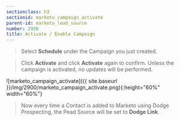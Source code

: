 ```yaml
---
sectionclass: h3
sectionid: marketo_campaign_activate
parent-id: marketo_lead_source
number: 2930
title: Activate / Enable Campaign
---
```


> Select **Schedule** under the Campaign you just created. 

> Click **Activate** and click **Activate** again to confirm. Unless the campaign is activated, no updates will be performed.

![marketo_campaign_activate]({{ site.baseurl }}/img/2900/marketo_campaign_activate.png){:height="60%" width="60%"}

> Now every time a Contact is added  to Marketo using Dodge Prospecting, the Pead Source will be set to **Dodge Link**.

